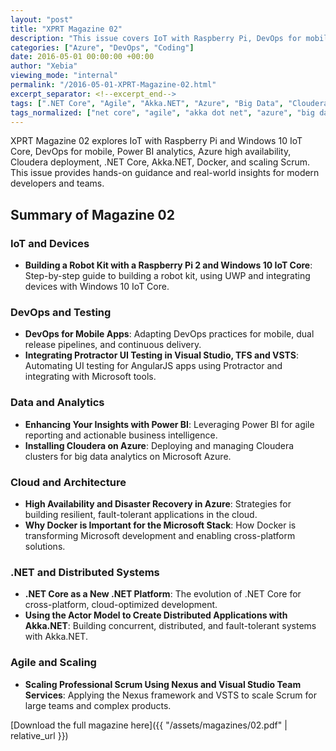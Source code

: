 ```yaml
---
layout: "post"
title: "XPRT Magazine 02"
description: "This issue covers IoT with Raspberry Pi, DevOps for mobile, Power BI, Azure high availability, Cloudera, .NET Core, Akka.NET, Docker, and scaling Scrum."
categories: ["Azure", "DevOps", "Coding"]
date: 2016-05-01 00:00:00 +00:00
author: "Xebia"
viewing_mode: "internal"
permalink: "/2016-05-01-XPRT-Magazine-02.html"
excerpt_separator: <!--excerpt_end-->
tags: [".NET Core", "Agile", "Akka.NET", "Azure", "Big Data", "Cloudera", "Coding", "DevOps", "Distributed Systems", "Docker", "IoT", "Magazines", "Mobile Apps", "Nexus", "Power BI", "Raspberry Pi", "Scrum", "UI Testing", "UWP", "Visual Studio", "Windows 10 IoT Core"]
tags_normalized: ["net core", "agile", "akka dot net", "azure", "big data", "cloudera", "coding", "devops", "distributed systems", "docker", "iot", "magazines", "mobile apps", "nexus", "power bi", "raspberry pi", "scrum", "ui testing", "uwp", "visual studio", "windows 10 iot core"]
---
```


XPRT Magazine 02 explores IoT with Raspberry Pi and Windows 10 IoT Core, DevOps for mobile, Power BI analytics, Azure high availability, Cloudera deployment, .NET Core, Akka.NET, Docker, and scaling Scrum. This issue provides hands-on guidance and real-world insights for modern developers and teams.
<!--excerpt_end-->

## Summary of Magazine 02

### IoT and Devices

- **Building a Robot Kit with a Raspberry Pi 2 and Windows 10 IoT Core**: Step-by-step guide to building a robot kit, using UWP and integrating devices with Windows 10 IoT Core.

### DevOps and Testing

- **DevOps for Mobile Apps**: Adapting DevOps practices for mobile, dual release pipelines, and continuous delivery.
- **Integrating Protractor UI Testing in Visual Studio, TFS and VSTS**: Automating UI testing for AngularJS apps using Protractor and integrating with Microsoft tools.

### Data and Analytics

- **Enhancing Your Insights with Power BI**: Leveraging Power BI for agile reporting and actionable business intelligence.
- **Installing Cloudera on Azure**: Deploying and managing Cloudera clusters for big data analytics on Microsoft Azure.

### Cloud and Architecture

- **High Availability and Disaster Recovery in Azure**: Strategies for building resilient, fault-tolerant applications in the cloud.
- **Why Docker is Important for the Microsoft Stack**: How Docker is transforming Microsoft development and enabling cross-platform solutions.

### .NET and Distributed Systems

- **.NET Core as a New .NET Platform**: The evolution of .NET Core for cross-platform, cloud-optimized development.
- **Using the Actor Model to Create Distributed Applications with Akka.NET**: Building concurrent, distributed, and fault-tolerant systems with Akka.NET.

### Agile and Scaling

- **Scaling Professional Scrum Using Nexus and Visual Studio Team Services**: Applying the Nexus framework and VSTS to scale Scrum for large teams and complex products.

[Download the full magazine here]({{ "/assets/magazines/02.pdf" | relative_url }})
